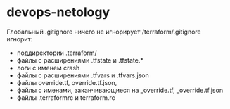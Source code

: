 # devops-netology
Глобальный .gitignore ничего не игнорирует
/terraform/.gitignore игнорит:
- поддиректории .terraform/
- файлы c расширениями .tfstate и .tfstate.*
- логи с именем crash
- файлы с расширениями .tfvars и .tfvars.json
- файлы override.tf, override.tf.json, 
- файлы с именами, заканчивающиеся на _override.tf, _override.tf.json
- файлы .terraformrc и terraform.rc
